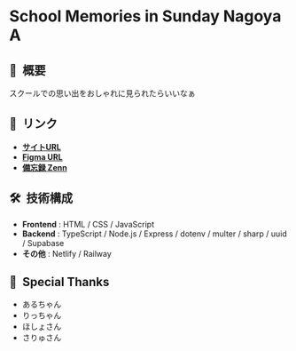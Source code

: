 # School Memories in Sunday Nagoya A
## 📸&nbsp;&nbsp;概要
スクールでの思い出をおしゃれに見られたらいいなぁ
## 🔗&nbsp;&nbsp;リンク
- [**サイトURL**](https://nagoya-sun-a-memories.netlify.app/)
- [**Figma URL**](https://www.figma.com/design/b4jBlq8sMQ4byhgoOr12uL/memories)
- [**備忘録 Zenn**](https://zenn.dev/litkyan/scraps/f9b230a250953c)
## 🛠️&nbsp;&nbsp;技術構成
- **Frontend** : HTML / CSS / JavaScript
- **Backend** : TypeScript / Node.js / Express / dotenv / multer / sharp / uuid / Supabase
- **その他** : Netlify / Railway
## 🎉&nbsp;&nbsp;Special Thanks
- あるちゃん
- りっちゃん
- ほしょさん
- さりゅさん
